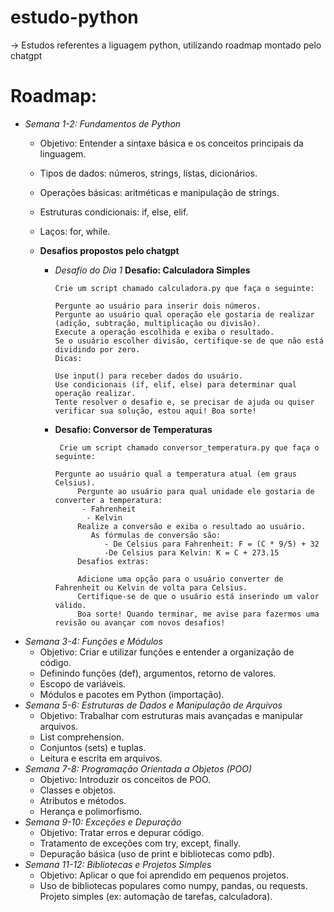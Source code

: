# estudo-python

-> Estudos referentes a liguagem python, utilizando roadmap montado pelo chatgpt

# Roadmap:

  * *Semana 1-2: Fundamentos de Python*
    - Objetivo: Entender a sintaxe básica e os conceitos principais da linguagem.
    - Tipos de dados: números, strings, listas, dicionários.
    - Operações básicas: aritméticas e manipulação de strings.
    - Estruturas condicionais: if, else, elif.
    - Laços: for, while.

    - **Desafios propostos pelo chatgpt**

         - *Desafio do Dia 1*
             **Desafio: Calculadora Simples**

               Crie um script chamado calculadora.py que faça o seguinte:

               Pergunte ao usuário para inserir dois números.
               Pergunte ao usuário qual operação ele gostaria de realizar (adição, subtração, multiplicação ou divisão).
               Execute a operação escolhida e exiba o resultado.
               Se o usuário escolher divisão, certifique-se de que não está dividindo por zero.
               Dicas:

               Use input() para receber dados do usuário.
               Use condicionais (if, elif, else) para determinar qual operação realizar.
               Tente resolver o desafio e, se precisar de ajuda ou quiser verificar sua solução, estou aqui! Boa sorte!
         
       - **Desafio: Conversor de Temperaturas**

              Crie um script chamado conversor_temperatura.py que faça o seguinte:

             Pergunte ao usuário qual a temperatura atual (em graus Celsius).
                  Pergunte ao usuário para qual unidade ele gostaria de converter a temperatura:
                   - Fahrenheit
                    - Kelvin
                  Realize a conversão e exiba o resultado ao usuário.
                     As fórmulas de conversão são:
                        - De Celsius para Fahrenheit: F = (C * 9/5) + 32
                        -De Celsius para Kelvin: K = C + 273.15
                  Desafios extras:

                  Adicione uma opção para o usuário converter de Fahrenheit ou Kelvin de volta para Celsius.
                  Certifique-se de que o usuário está inserindo um valor válido.
                  Boa sorte! Quando terminar, me avise para fazermos uma revisão ou avançar com novos desafios!
 * *Semana 3-4: Funções e Módulos*
    - Objetivo: Criar e utilizar funções e entender a organização de código.
    - Definindo funções (def), argumentos, retorno de valores.
    - Escopo de variáveis.
    - Módulos e pacotes em Python (importação).
 * *Semana 5-6: Estruturas de Dados e Manipulação de Arquivos*
    - Objetivo: Trabalhar com estruturas mais avançadas e manipular arquivos.
    - List comprehension.
    - Conjuntos (sets) e tuplas.
    - Leitura e escrita em arquivos.
* *Semana 7-8: Programação Orientada a Objetos (POO)*
    - Objetivo: Introduzir os conceitos de POO.
    - Classes e objetos.
    - Atributos e métodos.
    - Herança e polimorfismo.
 * *Semana 9-10: Exceções e Depuração*
    - Objetivo: Tratar erros e depurar código.
    - Tratamento de exceções com try, except, finally.
    - Depuração básica (uso de print e bibliotecas como pdb).
 * *Semana 11-12: Bibliotecas e Projetos Simples*
    - Objetivo: Aplicar o que foi aprendido em pequenos projetos.
    - Uso de bibliotecas populares como numpy, pandas, ou requests.
Projeto simples (ex: automação de tarefas, calculadora).
